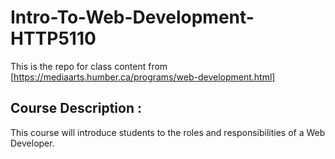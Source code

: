 # Intro-To-Web-Development-HTTP5110

This is the repo for class content from [https://mediaarts.humber.ca/programs/web-development.html]

## Course Description :

This course will introduce students to the roles and responsibilities of a Web Developer.
